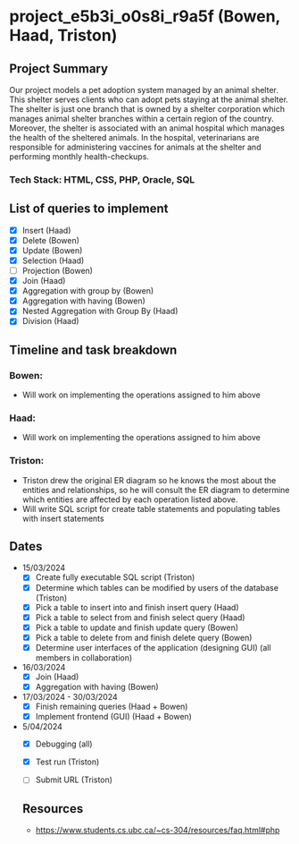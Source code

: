 # project_e5b3i_o0s8i_r9a5f (Bowen, Haad, Triston)

## Project Summary
Our project models a pet adoption system managed by an animal shelter. This shelter serves clients who can adopt pets staying at the animal shelter. The shelter is just one branch that is owned by a shelter corporation which manages animal shelter branches within a certain region of the country. Moreover, the shelter is associated with an animal hospital which manages the health of the sheltered animals. In the hospital, veterinarians are responsible for administering vaccines for animals at the shelter and performing monthly health-checkups.

### Tech Stack: HTML, CSS, PHP, Oracle, SQL

## List of queries to implement
- [X] Insert (Haad)
- [X] Delete (Bowen)
- [X] Update (Bowen)
- [X] Selection (Haad)
- [ ] Projection (Bowen)
- [X] Join (Haad)
- [X] Aggregation with group by (Bowen)
- [X] Aggregation with having (Bowen)
- [X] Nested Aggregation with Group By (Haad)
- [X] Division (Haad)
## Timeline and task breakdown
### Bowen:
- Will work on implementing the operations assigned to him above
### Haad:
- Will work on implementing the operations assigned to him above
### Triston:
- Triston drew the original ER diagram so he knows the most about the entities and relationships, so he will consult the ER diagram to determine which entities are affected by each operation listed above.
- Will write SQL script for create table statements and populating tables with insert statements


## Dates
- 15/03/2024
  - [X] Create fully executable SQL script (Triston)
  - [X] Determine which tables can be modified by users of the database (Triston)
  - [X] Pick a table to insert into and finish insert query (Haad)
  - [X] Pick a table to select from and finish select query (Haad)
  - [X] Pick a table to update and finish update query (Bowen)
  - [X] Pick a table to delete from and finish delete query (Bowen)
  - [X] Determine user interfaces of the application (designing GUI) (all members in collaboration)
- 16/03/2024
  - [X] Join (Haad)
  - [X] Aggregation with having (Bowen)
- 17/03/2024 - 30/03/2024
  - [X] Finish remaining queries (Haad + Bowen)
  - [X] Implement frontend (GUI) (Haad + Bowen)
- 5/04/2024
  - [X] Debugging (all)
  - [X] Test run (Triston)
  - [ ] Submit URL (Triston)
  
  
  ## Resources
  - https://www.students.cs.ubc.ca/~cs-304/resources/faq.html#php
  
